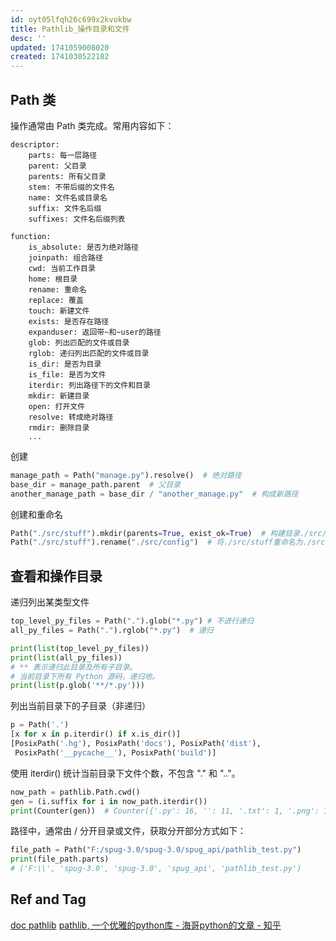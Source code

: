 ```yaml
---
id: oyt05lfqh26c699x2kvokbw
title: Pathlib_操作目录和文件
desc: ''
updated: 1741059008020
created: 1741030522182
---
```


## Path 类

操作通常由 Path 类完成。常用内容如下：

    descriptor:
        parts: 每一层路径
        parent: 父目录
        parents: 所有父目录
        stem: 不带后缀的文件名
        name: 文件名或目录名
        suffix: 文件名后缀
        suffixes: 文件名后缀列表

    function:
        is_absolute: 是否为绝对路径
        joinpath: 组合路径
        cwd: 当前工作目录
        home: 根目录
        rename: 重命名
        replace: 覆盖
        touch: 新建文件
        exists: 是否存在路径
        expanduser: 返回带~和~user的路径
        glob: 列出匹配的文件或目录
        rglob: 递归列出匹配的文件或目录
        is_dir: 是否为目录
        is_file: 是否为文件
        iterdir: 列出路径下的文件和目录
        mkdir: 新建目录
        open: 打开文件
        resolve: 转成绝对路径
        rmdir: 删除目录
        ...

创建

```py
manage_path = Path("manage.py").resolve()  # 绝对路径
base_dir = manage_path.parent  # 父目录
another_manage_path = base_dir / "another_manage.py"  # 构成新路径
```

创建和重命名

```py
Path("./src/stuff").mkdir(parents=True, exist_ok=True)  # 构建目录./src/stuff
Path("./src/stuff").rename("./src/config")  # 将./src/stuff重命名为./src/config
```

## 查看和操作目录

递归列出某类型文件

```py
top_level_py_files = Path(".").glob("*.py") # 不进行递归
all_py_files = Path(".").rglob("*.py")  # 递归

print(list(top_level_py_files))
print(list(all_py_files))
# ** 表示递归此目录及所有子目录。
# 当前目录下所有 Python 源码，递归地。
print(list(p.glob('**/*.py')))
```

列出当前目录下的子目录（非递归）

```py
p = Path('.')
[x for x in p.iterdir() if x.is_dir()]
[PosixPath('.hg'), PosixPath('docs'), PosixPath('dist'),
 PosixPath('__pycache__'), PosixPath('build')]
 ```

使用 iterdir() 统计当前目录下文件个数，不包含 "." 和 ".."。

```py
now_path = pathlib.Path.cwd()
gen = (i.suffix for i in now_path.iterdir())
print(Counter(gen))  # Counter({'.py': 16, '': 11, '.txt': 1, '.png': 1, '.csv': 1})
```

路径中，通常由 / 分开目录或文件，获取分开部分方式如下：

```py
file_path = Path("F:/spug-3.0/spug-3.0/spug_api/pathlib_test.py")
print(file_path.parts)
# ('F:\\', 'spug-3.0', 'spug-3.0', 'spug_api', 'pathlib_test.py')
```

## Ref and Tag

[doc pathlib](https://docs.python.org/zh-cn/3.11/library/pathlib.html)
[pathlib, 一个优雅的python库 - 海哥python的文章 - 知乎](https://zhuanlan.zhihu.com/p/670865534)